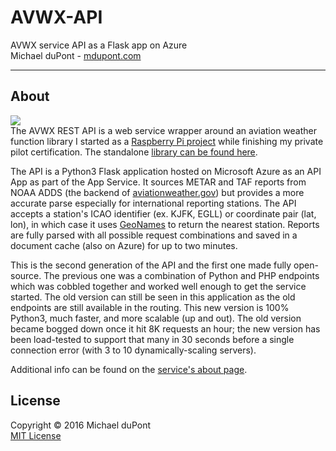 # AVWX-API
AVWX service API as a Flask app on Azure  
Michael duPont - [mdupont.com](https://mdupont.com)

---

## About
![](https://avwx.rest/static/favicons/apple-icon-76x76.png)  
The AVWX REST API is a web service wrapper around an aviation weather function library I started as a [Raspberry Pi project](https://github.com/flyinactor91/METAR-RasPi) while finishing my private pilot certification. The standalone [library can be found here](https://github.com/flyinactor91/AVWX-Engine).

The API is a Python3 Flask application hosted on Microsoft Azure as an API App as part of the App Service. It sources METAR and TAF reports from NOAA ADDS (the backend of [aviationweather.gov](http://aviationweather.gov)) but provides a more accurate parse especially for international reporting stations. The API accepts a station's ICAO identifier (ex. KJFK, EGLL) or coordinate pair (lat, lon), in which case it uses [GeoNames](http://www.geonames.org/) to return the nearest station. Reports are fully parsed with all possible request combinations and saved in a document cache (also on Azure) for up to two minutes.

This is the second generation of the API and the first one made fully open-source. The previous one was a combination of Python and PHP endpoints which was cobbled together and worked well enough to get the service started. The old version can still be seen in this application as the old endpoints are still available in the routing. This new version is 100% Python3, much faster, and more scalable (up and out). The old version became bogged down once it hit 8K requests an hour; the new version has been load-tested to support that many in 30 seconds before a single connection error (with 3 to 10 dynamically-scaling servers).

Additional info can be found on the [service's about page](http://avwx.rest/about).

## License

Copyright © 2016 Michael duPont  
[MIT License](https://github.com/flyinactor91/AVWX-API/blob/master/LICENSE)